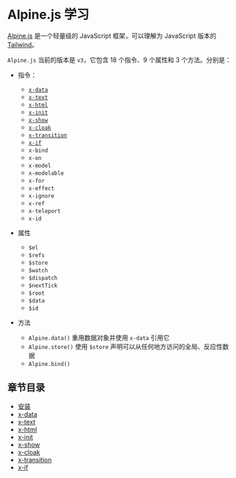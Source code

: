 # Alpine.js 学习

[Alpine.js](https://alpinejs.dev/) 是一个轻量级的 JavaScript 框架，可以理解为 JavaScript 版本的 [Tailwind](https://tailwindcss.com/)。

`Alpine.js` 当前的版本是 `v3`，它包含 18 个指令、9 个属性和 3 个方法。分别是：

- 指令：
  - [`x-data`](./guide/x-data.md)
  - [`x-text`](./guide/x-text.md)
  - [`x-html`](./guide/x-html.md)
  - [`x-init`](./guide/x-init.md)
  - [`x-show`](./guide/x-show.md)
  - [`x-cloak`](./guide/x-cloak.md)
  - [`x-transition`](./guide/x-transition.md)
  - [`x-if`](./guide/x-if.md)
  - `x-bind`
  - `x-on`
  - `x-model`
  - `x-modelable`
  - `x-for`
  - `x-effect`
  - `x-ignore`
  - `x-ref`
  - `x-teleport`
  - `x-id`

- 属性
  - `$el`
  - `$refs`
  - `$store`
  - `$watch`
  - `$dispatch`
  - `$nextTick`
  - `$root`
  - `$data`
  - `$id`

- 方法
  - `Alpine.data()` 重用数据对象并使用 `x-data` 引用它
  - `Alpine.store()` 使用 `$store` 声明可以从任何地方访问的全局、反应性数据
  - `Alpine.bind()`

## 章节目录

- [安装](./guide/install.md)
- [x-data](./guide/x-data.md)
- [x-text](./guide/x-text.md)
- [x-html](./guide/x-html.md)
- [x-init](./guide/x-init.md)
- [x-show](./guide/x-show.md)
- [x-cloak](./guide/x-cloak.md)
- [x-transition](./guide/x-transition.md)
- [x-if](./guide/x-if.md)